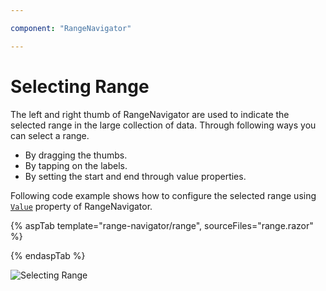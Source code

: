 ```yaml
---

component: "RangeNavigator"

---
```


# Selecting Range

The left and right thumb of RangeNavigator are used to indicate the selected range in the large collection of data. Through following ways you can select a range.

* By dragging the thumbs.
* By tapping on the labels.
* By setting the start and end through value properties.

Following code example shows how to configure the selected range using [`Value`](https://help.syncfusion.com/cr/blazor/Syncfusion.Blazor.Charts.ChartSeries.html#Syncfusion_Blazor_Charts_ChartSeries_DrawType) property of RangeNavigator.

{% aspTab template="range-navigator/range", sourceFiles="range.razor" %}

{% endaspTab %}

![Selecting Range](images/common/range.png)